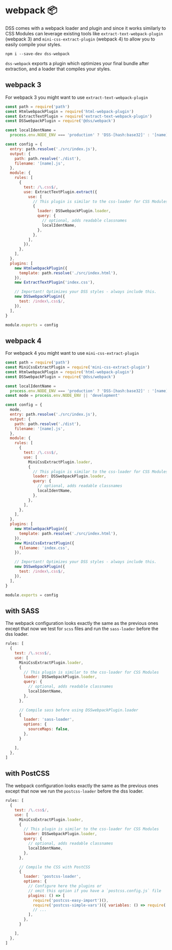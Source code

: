 # webpack 📦

DSS comes with a webpack loader and plugin and since it works similarly to CSS Modules can leverage existing tools like `extract-text-webpack-plugin` (webpack 3) and `mini-css-extract-plugin` (webpack 4) to allow you to easily compile your styles.

```
npm i --save-dev dss-webpack
```

`dss-webpack` exports a plugin which optimizes your final bundle after extraction, and a loader that compiles your styles.

## webpack 3

For webpack 3 you might want to use `extract-text-webpack-plugin`

```js
const path = require('path')
const HtmlwebpackPlugin = require('html-webpack-plugin')
const ExtractTextPlugin = require('extract-text-webpack-plugin')
const DSSwebpackPlugin = require('@dss/webpack')

const localIdentName =
  process.env.NODE_ENV === 'production' ? 'DSS-[hash:base32]' : '[name]-[local]--[hash:base32:5]'

const config = {
  entry: path.resolve('./src/index.js'),
  output: {
    path: path.resolve('./dist'),
    filename: '[name].js',
  },
  module: {
    rules: [
      {
        test: /\.css$/,
        use: ExtractTextPlugin.extract({
          use: [
            // This plugin is similar to the css-loader for CSS Modules
            {
              loader: DSSwebpackPlugin.loader,
              query: {
                // optional, adds readable classnames
                localIdentName,
              },
            },
          ],
        }),
      },
    ],
  },
  plugins: [
    new HtmlwebpackPlugin({
      template: path.resolve('./src/index.html'),
    }),
    new ExtractTextPlugin('index.css'),

    // Important! Optimizes your DSS styles - always include this.
    new DSSwebpackPlugin({
      test: /index\.css$/,
    }),
  ],
}

module.exports = config
```

## webpack 4

For webpack 4 you might want to use `mini-css-extract-plugin`

```js
const path = require('path')
const MiniCssExtractPlugin = require('mini-css-extract-plugin')
const HtmlwebpackPlugin = require('html-webpack-plugin')
const DSSwebpackPlugin = require('@dss/webpack')

const localIdentName =
  process.env.NODE_ENV === 'production' ? 'DSS-[hash:base32]' : '[name]-[local]--[hash:base32:5]'
const mode = process.env.NODE_ENV || 'development'

const config = {
  mode,
  entry: path.resolve('./src/index.js'),
  output: {
    path: path.resolve('./dist'),
    filename: '[name].js',
  },
  module: {
    rules: [
      {
        test: /\.css$/,
        use: [
          MiniCssExtractPlugin.loader,
          {
            // This plugin is similar to the css-loader for CSS Modules
            loader: DSSwebpackPlugin.loader,
            query: {
              // optional, adds readable classnames
              localIdentName,
            },
          },
        ],
      },
    ],
  },
  plugins: [
    new HtmlwebpackPlugin({
      template: path.resolve('./src/index.html'),
    }),
    new MiniCssExtractPlugin({
      filename: 'index.css',
    }),

    // Important! Optimizes your DSS styles - always include this.
    new DSSwebpackPlugin({
      test: /index\.css$/,
    }),
  ],
}

module.exports = config
```

## with SASS

The webpack configuration looks exactly the same as the previous ones except that now we test for `scss` files and run the `sass-loader` before the dss loader.

```js
rules: [
  {
    test: /\.scss$/,
    use: [
      MiniCssExtractPlugin.loader,
      {
        // This plugin is similar to the css-loader for CSS Modules
        loader: DSSwebpackPlugin.loader,
        query: {
          // optional, adds readable classnames
          localIdentName,
        },
      },

      // Compile sass before using DSSwebpackPlugin.loader
      {
        loader: 'sass-loader',
        options: {
          sourceMaps: false,
        },
      }

    ],
  },
]
```

## with PostCSS

The webpack configuration looks exactly the same as the previous ones except that now we run the `postcss-loader` before the dss loader.

```js
rules: [
  {
    test: /\.css$/,
    use: [
      MiniCssExtractPlugin.loader,
      {
        // This plugin is similar to the css-loader for CSS Modules
        loader: DSSwebpackPlugin.loader,
        query: {
          // optional, adds readable classnames
          localIdentName,
        },
      },

      // Compile the CSS with PostCSS
      {
        loader: 'postcss-loader',
        options: {
          // Configure here the plugins or
          // omit this option if you have a `postcss.config.js` file
          plugins: () => [
            require('postcss-easy-import')(),
            require('postcss-simple-vars')({ variables: () => require('./theme') })
            // ...
          ],
        },
      }

    ],
  },
]
```
